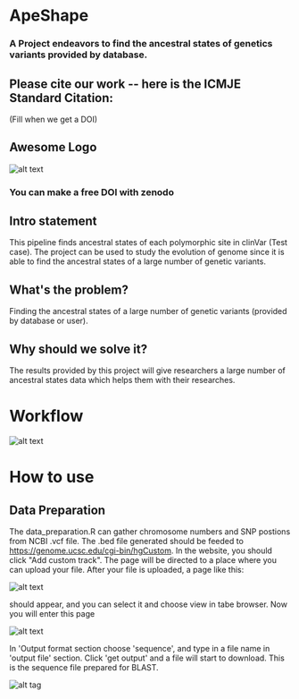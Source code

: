 # ApeShape
### A Project endeavors to find the ancestral states of genetics variants provided by database.

## Please cite our work -- here is the ICMJE Standard Citation:
(Fill when we get a DOI)
## Awesome Logo
![alt text](https://i.pinimg.com/736x/c7/9e/77/c79e77061058fe2f14bb22225be441a1.jpg)
### You can make a free DOI with zenodo <link>
## Intro statement
This pipeline finds ancestral states of each polymorphic site in clinVar (Test case).
The project can be used to study the evolution of genome since it is able to find the ancestral states of a large number of genetic variants. 
## What's the problem?
Finding the ancestral states of a large number of genetic variants (provided by database or user).
## Why should we solve it?
The results provided by this project will give researchers a large number of ancestral states data which helps them with their researches.
# Workflow
![alt text](https://github.com/NCBI-Hackathons/PrimateAncestralAlleles/blob/master/workflow.png?raw=true)
# How to use <this software>
  ## Data Preparation
The data_preparation.R can gather chromosome numbers and SNP postions from NCBI .vcf file. The .bed file generated should be feeded to https://genome.ucsc.edu/cgi-bin/hgCustom. In the website, you should click "Add custom track". The page will be directed to a place where you can upload your file.
After your file is uploaded, a page like this:


![alt text](https://github.com/NCBI-Hackathons/PrimateAncestralAlleles/blob/master/Customtrack.png?raw=true) 


should appear, and you can select it and choose view in tabe browser.
Now you will enter this page


![alt text](https://github.com/NCBI-Hackathons/PrimateAncestralAlleles/blob/master/tablebrowser.png?raw=true)


In 'Output format section choose 'sequence', and type in a file name in 'output file' section. Click 'get output' and a file will start to download. This is the sequence file prepared for BLAST.

  
  
  
  
  
  
![alt tag](https://socalhack2018.slack.com/messages/C8H3T34BG/details/)
  
